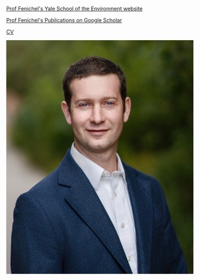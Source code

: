 <!--
<table>
  <tr>
    <td><img src="https://github.com/efenichel/efenichel.github.io/blob/main/fenichel_eli_2023.jpg" alt="head shot" width="200"/></td>
    <td>
      <p><b>Eli P. Fenichel</b></p>
      <p>Knobloch Family Professor of Natural REe source Economics</p>
      <p>Yale University</p>
      <p>Yale School of Environment</p>
      <a href="https://scholar.google.com/citations?user=PTFuF2cAAAAJ&hl=en">Visit Google Scholar for publications</a>
    </td>
  </tr>
</table>
-->

<a href="https://environment.yale.edu/directory/faculty/eli-fenichel"> Prof Fenichel's Yale School of the Environment website</a>

<a href="https://scholar.google.com/citations?user=PTFuF2cAAAAJ&hl=en"> Prof Fenichel's Publications on Google Scholar</a>  

<a href="fenichel_CV.pdf"> CV</a>

![headshot](fenichel_eli_2023_small1.jpg)



